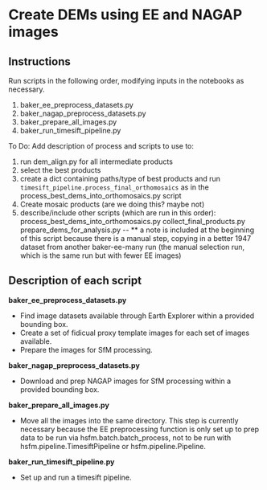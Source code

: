 # Create DEMs using EE and NAGAP images

## Instructions

Run scripts in the following order, modifying inputs in the notebooks as necessary.

1. baker_ee_preprocess_datasets.py
2. baker_nagap_preprocess_datasets.py
3. baker_prepare_all_images.py
4. baker_run_timesift_pipeline.py

To Do:
Add description of process and scripts to use to:
1. run dem_align.py for all intermediate products
2. select the best products
3. create a dict containing paths/type of best products and run `timesift_pipeline.process_final_orthomosaics` as in 
    the process_best_dems_into_orthomosaics.py script
4. Create mosaic products (are we doing this? maybe not)
5. describe/include other scripts (which are run in this order):
        process_best_dems_into_orthomosaics.py
        collect_final_products.py
        prepare_dems_for_analysis.py -- ** a note is included at the beginning of this script because there is a manual step, copying in a better 1947 dataset from another baker-ee-many run (the manual selection run, which is the same run but with fewer EE images)

## Description of each script

**baker_ee_preprocess_datasets.py**
* Find image datasets available through Earth Explorer within a provided bounding box.
* Create a set of fidicual proxy template images for each set of images available.
* Prepare the images for SfM processing.

**baker_nagap_preprocess_datasets.py**
* Download and prep NAGAP images for SfM processing within a provided bounding box.

**baker_prepare_all_images.py**
* Move all the images into the same directory. This step is currently necessary because the EE preprocessing function is only set up to prep data to be run via hsfm.batch.batch_process, not to be run with hsfm.pipeline.TimesiftPipeline or hsfm.pipeline.Pipeline.

**baker_run_timesift_pipeline.py**
* Set up and run a timesift pipeline.

